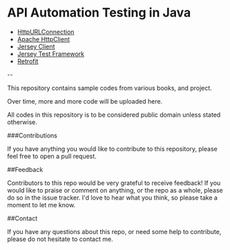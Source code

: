 API Automation Testing in Java
=======

  - [HttpURLConnection](https://docs.oracle.com/javase/8/docs/api/java/net/HttpURLConnection.html)
  - [Apache HttpClient](https://hc.apache.org/httpcomponents-client-ga/index.html)
  - [Jersey Client](https://jersey.java.net/documentation/latest/client.html)
  - [Jersey Test Framework](https://jersey.java.net/documentation/latest/test-framework.html)
  - [Retrofit](http://square.github.io/retrofit/)

--

This repository contains sample codes from various books, and project.

Over time, more and more code will be uploaded here.

All codes in this repository is to be considered public domain unless stated otherwise.  

###Contributions

If you have anything you would like to contribute to this repository, please feel free to open a pull request.

##Feedback

Contributors to this repo would be very grateful to receive feedback! If you would like to praise or comment on anything, or the repo as a whole, please do so in the issue tracker. I'd love to hear what you think, so please take a moment to let me know.


##Contact

If you have any questions about this repo, or need some help to contribute, please do not hesitate to contact me.
